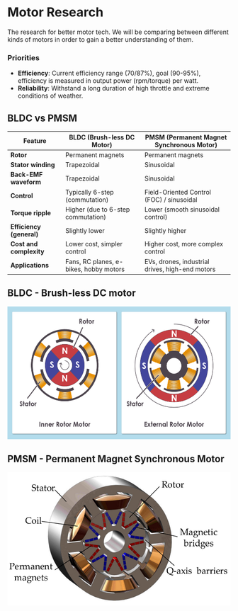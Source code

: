 # Motor Research
The research for better motor tech. We will be comparing between different kinds of motors in order to gain a better understanding of them.
### Priorities
- **Efficiency**: Current efficiency range (70/87%), goal (90-95%), efficiency is measured in output power (rpm/torque) per watt.
- **Reliability**: Withstand a long duration of high throttle and extreme conditions of weather.

## BLDC vs PMSM
| Feature                  | **BLDC (Brush-less DC Motor)**          | **PMSM (Permanent Magnet Synchronous Motor)**   |
| ------------------------ | -------------------------------------- | ----------------------------------------------- |
| **Rotor**                | Permanent magnets                      | Permanent magnets                               |
| **Stator winding**       | Trapezoidal                            | Sinusoidal                                      |
| **Back-EMF waveform**    | Trapezoidal                            | Sinusoidal                                      |
| **Control**              | Typically 6-step (commutation)         | Field-Oriented Control (FOC) / sinusoidal       |
| **Torque ripple**        | Higher (due to 6-step commutation)     | Lower (smooth sinusoidal control)               |
| **Efficiency (general)** | Slightly lower                         | Slightly higher                                 |
| **Cost and complexity**  | Lower cost, simpler control            | Higher cost, more complex control               |
| **Applications**         | Fans, RC planes, e-bikes, hobby motors | EVs, drones, industrial drives, high-end motors |

## BLDC - Brush-less DC motor
<img src="images/bldc.png" alt="BLDC motor" height=300 />

## PMSM - Permanent Magnet Synchronous Motor
<img src="images/pmsm.png" alt="PMSM motor" height=300 />
